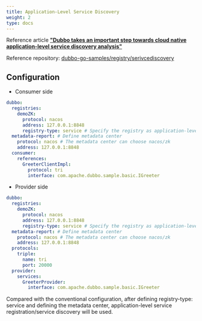 ```yaml
---
title: Application-Level Service Discovery
weight: 2
type: docs
---
```


Reference article [**"Dubbo takes an important step towards cloud native application-level service discovery analysis"**](https://baijiahao.baidu.com/s?id=1669266413887039723&wfr=spider&for=pc)

Reference repository: [dubbo-go-samples/registry/serivcediscovery](https://github.com/apache/dubbo-go-samples/tree/45a0d843b54e4922c240900e63516176cc7da4f6/registry/servicediscovery)

## Configuration

- Consumer side

```yaml
dubbo:
  registries:
    demoZK:
      protocol: nacos
      address: 127.0.0.1:8848
      registry-type: service # Specify the registry as application-level service discovery, if not filled, it defaults to interface level
  metadata-report: # Define metadata center
    protocol: nacos # The metadata center can choose nacos/zk
    address: 127.0.0.1:8848
  consumer:
    references:
      GreeterClientImpl:
        protocol: tri
        interface: com.apache.dubbo.sample.basic.IGreeter
```



- Provider side

```yaml
dubbo:
  registries:
    demoZK:
      protocol: nacos
      address: 127.0.0.1:8848
      registry-type: service # Specify the registry as application-level service discovery, if not filled, it defaults to interface level
  metadata-report: # Define metadata center
    protocol: nacos # The metadata center can choose nacos/zk
    address: 127.0.0.1:8848
  protocols:
    triple:
      name: tri
      port: 20000
  provider:
    services:
      GreeterProvider:
        interface: com.apache.dubbo.sample.basic.IGreeter
```

Compared with the conventional configuration, after defining registry-type: service and defining the metadata center, application-level service registration/service discovery will be used.

